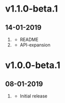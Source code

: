 # v1.1.0-beta.1
##  14-01-2019

1. [](#improved)
    * README
2. [](#new)
    * API-expansion

# v1.0.0-beta.1
##  08-01-2019

1. [](#new)
    * Initial release